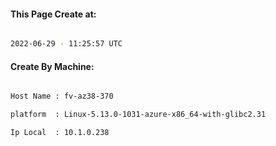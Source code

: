 
   
#### This Page Create at:

```bash

2022-06-29 - 11:25:57 UTC

```

#### Create By Machine:

```bash

Host Name : fv-az38-370

platform  : Linux-5.13.0-1031-azure-x86_64-with-glibc2.31

Ip Local  : 10.1.0.238

```

